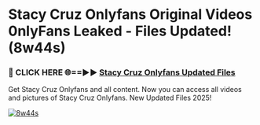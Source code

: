 # Stacy Cruz Onlyfans Original Videos 0nlyFans Leaked - Files Updated! (8w44s)

<h3>🔴 CLICK HERE 🌐==►► <a href="https://best4dudes.click/HH4t6V" rel="nofollow">Stacy Cruz Onlyfans Updated Files</a></h3>

Get Stacy Cruz Onlyfans and all content. Now you can access all videos and pictures of Stacy Cruz Onlyfans. New Updated Files 2025!

[![8w44s](https://github.com/user-attachments/assets/8c521d6e-e6e3-4a75-9320-d58ab9d79d5b)](https://best4dudes.click/HH4t6V)
